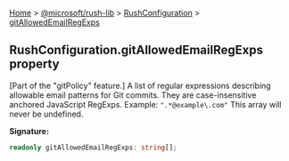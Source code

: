 [Home](./index) &gt; [@microsoft/rush-lib](./rush-lib.md) &gt; [RushConfiguration](./rush-lib.rushconfiguration.md) &gt; [gitAllowedEmailRegExps](./rush-lib.rushconfiguration.gitallowedemailregexps.md)

## RushConfiguration.gitAllowedEmailRegExps property

\[Part of the "gitPolicy" feature.\] A list of regular expressions describing allowable email patterns for Git commits. They are case-insensitive anchored JavaScript RegExps. Example: `".*@example\.com"` This array will never be undefined.

<b>Signature:</b>

```typescript
readonly gitAllowedEmailRegExps: string[];
```
